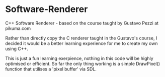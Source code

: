 # Software-Renderer
C++ Software Renderer - based on the course taught by Gustavo Pezzi at pikuma.com

Rather than directly copy the C renderer taught in the Gustavo's course, I decided it would be a better learning experience for me to create my own using C++. 

This is just a fun learning exerpience, nothing in this code will be highly optimised or efficient. So far the only thing working is a simple DrawPixel() function that utilises a 'pixel buffer' via SDL.
